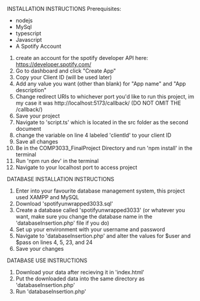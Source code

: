 INSTALLATION INSTRUCTIONS
Prerequisites:
- nodejs
- MySql
- typescript
- Javascript
- A Spotify Account


1. create an account for the spotify developer API here: https://developer.spotify.com/
2. Go to dashboard and click "Create App"
3. Copy your Client ID (will be used later)
4. Add any value you want (other than blank) for "App name" and "App description"
5. Change redirect URIs to whichever port you'd like to run this project, im my case it was http://localhost:5173/callback/ (DO NOT OMIT THE /callback/)
6. Save your project
7. Navigate to 'script.ts' which is located in the src folder as the second document
8. change the variable on line 4 labeled 'clientId' to your client ID
9. Save all changes
10. Be in the COMP3033_FinalProject Directory and run 'npm install' in the terminal
11. Run 'npm run dev' in the terminal
12. Navigate to your localhost port to access project

DATABASE INSTALLATION INSTRUCTIONS
1. Enter into your favourite database management system, this project used XAMPP and MySQL
2. Download 'spotifyunwrapped3033.sql'
3. Create a database called 'spotifyunwrapped3033' (or whatever you want, make sure you change the database name in the 'databaseInsertion.php' file if you do)
4. Set up your environment with your username and password
5. Navigate to 'databaseInsertion.php' and alter the values for $user and $pass on lines 4, 5, 23, and 24
6. Save your changes

DATABASE USE INSTRUCTIONS
1. Download your data after recieving it in 'index.html'
2. Put the downloaded data into the same directory as 'databaseInsertion.php' 
3. Run 'databaseInsertion.php' 
